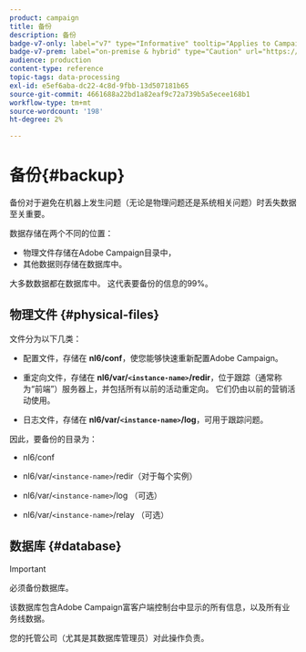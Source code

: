```yaml
---
product: campaign
title: 备份
description: 备份
badge-v7-only: label="v7" type="Informative" tooltip="Applies to Campaign Classic v7 only"
badge-v7-prem: label="on-premise & hybrid" type="Caution" url="https://experienceleague.adobe.com/docs/campaign-classic/using/installing-campaign-classic/architecture-and-hosting-models/hosting-models-lp/hosting-models.html" tooltip="Applies to on-premise and hybrid deployments only"
audience: production
content-type: reference
topic-tags: data-processing
exl-id: e5ef6aba-dc22-4c8d-9fbb-13d507181b65
source-git-commit: 4661688a22bd1a82eaf9c72a739b5a5ecee168b1
workflow-type: tm+mt
source-wordcount: '198'
ht-degree: 2%

---
```


# 备份{#backup}

备份对于避免在机器上发生问题（无论是物理问题还是系统相关问题）时丢失数据至关重要。

数据存储在两个不同的位置：

* 物理文件存储在Adobe Campaign目录中，
* 其他数据则存储在数据库中。

大多数数据都在数据库中。 这代表要备份的信息的99%。

## 物理文件 {#physical-files}

文件分为以下几类：

* 配置文件，存储在 **nl6/conf**，使您能够快速重新配置Adobe Campaign。

* 重定向文件，存储在  **nl6/var/`<instance-name>`/redir**，位于跟踪（通常称为“前端”）服务器上，并包括所有以前的活动重定向。 它们仍由以前的营销活动使用。

* 日志文件，存储在 **nl6/var/`<instance-name>`/log**，可用于跟踪问题。

因此，要备份的目录为：

* nl6/conf

* nl6/var/`<instance-name>`/redir（对于每个实例）

* nl6/var/`<instance-name>`/log （可选）

* nl6/var/`<instance-name>`/relay （可选）


## 数据库 {#database}

>[!IMPORTANT]
>
>必须备份数据库。


该数据库包含Adobe Campaign富客户端控制台中显示的所有信息，以及所有业务线数据。

您的托管公司（尤其是其数据库管理员）对此操作负责。
